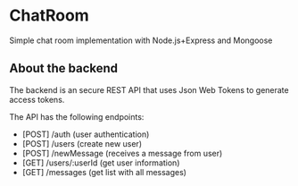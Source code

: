 # ChatRoom

Simple chat room implementation with Node.js+Express and Mongoose

## About the backend

The backend is an secure REST API that uses Json Web Tokens to generate access tokens.

The API has the following endpoints:
 
- [POST] /auth (user authentication)
- [POST] /users (create new user)
- [POST] /newMessage (receives a message from user)
- [GET] /users/:userId (get user information)
- [GET] /messages (get list with all messages)
